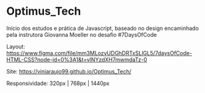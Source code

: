 # Optimus_Tech

Início dos estudos e prática de Javascript, baseado no design encaminhado pela instrutora Giovanna Moeller no desafio #7DaysOfCode

Layout: https://www.figma.com/file/mm3MLozvUDGhDRTxSLlGL5/7daysOfCode-HTML-CSS?node-id=0%3A1&t=vlNYzdXH7mwmdaTz-0

Site: https://viniaraujo99.github.io/Optimus_Tech/

Responsividade: 320px | 768px | 1440px
